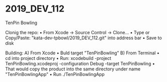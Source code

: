 # 2019_DEV_112
TenPin Bowling

Clonig the repo:
• From Xcode -> Source Control -> Clone...
• Type or Copy/Paste: "kata-dev-tpbowl/2019_DEV_112.git" into address bar
• Save to disk

Building:
A) From Xcode
• Buld target "TenPinBowling"
B) From Terminal
• cd into project directory
• Run: xcodebuild -project TenPinBowling.xcodeproj -configuration Debug -target TenPinBowling 
• That would copy the product into the same directory under name "TenPinBowlingApp"
• Run ./TenPinBowlingApp
